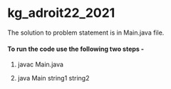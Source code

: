 # kg_adroit22_2021
The solution to problem statement is in Main.java file.

#### To run the code use the following two steps -
1. javac Main.java

2. java Main string1 string2